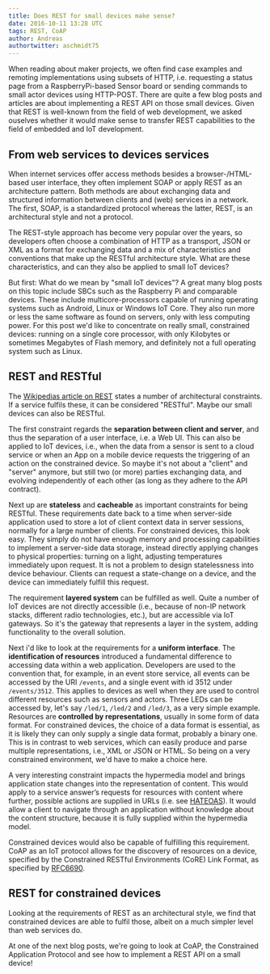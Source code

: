 ```yaml
---
title: Does REST for small devices make sense?
date: 2016-10-11 13:28 UTC
tags: REST, CoAP
author: Andreas
authortwitter: aschmidt75
---
```


When reading about maker projects, we often find case examples and remoting implementations using subsets of HTTP, i.e. requesting a status page from a RaspberryPi-based Sensor board or sending commands to small actor devices using HTTP-POST. There are quite a few blog posts and articles are about implementing a REST API on those small devices. Given that REST is well-known from the field of web development, we asked ouselves whether it would make sense to transfer REST capabilities to the field of embedded and IoT development.


## From web services to devices services

When internet services offer access methods besides a browser-/HTML-based user interface, they often implement SOAP or apply REST as an architecture pattern. Both methods are about exchanging data and structured information between clients and (web) services in a network. The first, SOAP, is a standardized protocol whereas the latter, REST, is an architectural style and not a protocol.

The REST-style approach has become very popular over the years, so developers often choose a combination of HTTP as a transport, JSON or XML as a format for exchanging data and a mix of characteristics and conventions that make up the RESTful architecture style. What are these characteristics, and can they also be applied to small IoT devices?

But first: What do we mean by "small IoT devices"? A great many blog posts on this topic include SBCs such as the Raspberry Pi and comparable devices. These include multicore-processors capable of running operating systems such as Android, Linux or Windows IoT Core. They also run more or less the same software as found on servers, only with less computing power.
For this post we'd like to concentrate on really small, constrained devices: running on a single core processor, with only Kilobytes or sometimes Megabytes of Flash memory, and definitely not a full operating system such as Linux.

## REST and RESTful

The [Wikipedias article on REST](https://en.wikipedia.org/wiki/Representational_state_transfer) states a number of architectural constraints. If a service fulfils these, it can be considered "RESTful". Maybe our small devices can also be RESTful.

The first constraint regards the **separation between client and server**, and thus the separation of a user interface, i.e. a Web UI. This can also be applied to IoT devices, i.e., when the data from a sensor is sent to a cloud service or when an App on a mobile device requests the triggering of an action on the constrained device. So maybe it's not about a "client" and "server" anymore, but still two (or more) parties exchanging data, and evolving independently of each other (as long as they adhere to the API contract).

Next up are **stateless** and **cacheable** as important constraints for being RESTful. These requirements date back to a time when server-side application used to store a lot of client context data in server sessions, normally for a large number of clients. For constrained devices, this look easy. They simply do not have enough memory and processing capabilities to implement a server-side data storage, instead directly applying changes to physical properties: turning on a light, adjusting temperatures immediately upon request. It is not a problem to design statelessness into device behaviour. Clients can request a state-change on a device, and the device can immediately fulfill this request.

The requirement **layered system** can be fulfilled as well. Quite a number of IoT devices are not directly accessible (i.e., because of non-IP network stacks, different radio technologies, etc.), but are accessible via IoT gateways. So it's the gateway that represents a layer in the system, adding functionality to the overall solution.

Next i'd like to look at the requirements for a **uniform interface**.
The **identification of resources** introduced a fundamental difference to accessing data within a web application. Developers are used to the convention that, for example, in an event store service, all events can be accessed by the URI `/events`, and a single event with id 3512 under `/events/3512`. This applies to devices as well when they are used to control different resources such as sensors and actors. Three LEDs can be accessed by, let's say `/led/1`, `/led/2` and `/led/3`, as a very simple example. Resources are **controlled by representations**, usually in some form of data format. For constrained devices, the choice of a data format is essential, as it is likely they can only supply a single data format, probably a binary one. This is in contrast to web services, which can easily produce and parse multiple representations, i.e., XML or JSON or HTML. So being on a very constrained environment, we'd have to make a choice here.

A very interesting constraint impacts the hypermedia model and brings application state changes into the representation of content. This would apply to a service answer’s requests for  resources with content where further, possible actions are supplied in URLs (i.e. see [HATEOAS](https://en.wikipedia.org/wiki/HATEOAS)).
It would allow a client to navigate through an application without knowledge about the content structure, because it is fully supplied within the hypermedia model.

Constrained devices would also be capable of fulfilling this requirement. CoAP as an IoT protocol allows for the discovery of resources on a device, specified by the Constrained RESTful Environments (CoRE) Link Format, as specified by [RFC6690](https://tools.ietf.org/html/rfc6690).

## REST for constrained devices

Looking at the requirements of REST as an architectural style, we find that constrained devices are able to fulfil those, albeit on a much simpler level than web services do.

At one of the next blog posts, we're going to look at CoAP, the Constrained Application Protocol and see how to implement a REST API on a small device!
